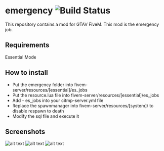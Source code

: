 emergency ![Build Status](https://img.shields.io/badge/status-not%20stable-orange.svg)
============

This repository contains a mod for GTAV FiveM. This mod is the emergency job.

Requirements
------------

Essential Mode

How to install
--------------

- Put the emergency folder into fivem-server/resources/[essential]/es_jobs
- Put the resource.lua file into fivem-server/resources/[essential]/es_jobs
- Add - es_jobs into your citmp-server.yml file
- Replace the spawnmanager into fivem-server/resources/[system]/ to disable respawn to death
- Modify the sql file and execute it

Screenshots
-----------

![alt text](https://img15.hostingpics.net/pics/937779201705131826411.jpg)
![alt text](https://img15.hostingpics.net/pics/351974201705131827033.jpg) ![alt text](https://img15.hostingpics.net/pics/516074201705131827031.jpg)
